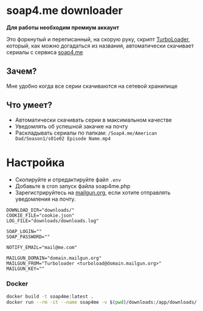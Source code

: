 # soap4.me downloader

**Для работы необходим премиум аккаунт**

Это форкнутый и переписанный, на скорую руку, скрипт [TurboLoader](https://github.com/Rpsl/turboload), который, как можно догадаться из названия, автоматически скачивает сериалы с сервиса [soap4.me](http://soap4.me)

## Зачем?

Мне удобно когда все серии скачиваются на сетевой хранилище 

## Что умеет?

- Автоматически скачивать серии в максимальном качестве 
- Уведомлять об успешной закачке на почту
- Раскладывать сериалы по папкам: `/Soap4.me/American Dad/Season1/s01e02 Episode Name.mp4`

# Настройка

- Скопируйте и отредактируйте файл `.env`
- Добавьте в cron запуск файла soap4me.php
- Зарегистрируйтесь на [mailgun.org](https://mailgun.org), если хотите отправлять уведомления на почту.


```dotenv
DOWNLOAD_DIR="downloads/"
COOKIE_FILE="cookie.json"
LOG_FILE="downloads/downloads.log"

SOAP_LOGIN=""
SOAP_PASSWORD=""

NOTIFY_EMAIL="mail@me.com"

MAILGUN_DOMAIN="domain.mailgun.org"
MAILGUN_FROM="Turboloader <turboload@domain.mailgun.org>"
MAILGUN_KEY=""
```


### Docker

```bash
docker build -t soap4me:latest .
docker run --rm -it --name soap4me -v $(pwd)/downloads:/app/downloads/ -v $(pwd)/.env:/app/.env -v $(pwd)/cookie.json:/app/cookie.json soap4me:latest
```
